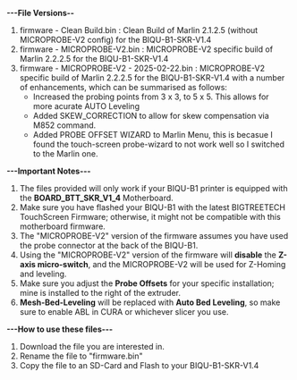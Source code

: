 **---File Versions--** 
1) firmware - Clean Build.bin : Clean Build of Marlin 2.1.2.5 (without MICROPROBE-V2 config) for the BIQU-B1-SKR-V1.4
2) firmware - MICROPROBE-V2.bin : MICROPROBE-V2 specific build of Marlin 2.2.2.5 for the BIQU-B1-SKR-V1.4
3) firmware - MICROPROBE-V2 - 2025-02-22.bin : MICROPROBE-V2 specific build of Marlin 2.2.2.5 for the BIQU-B1-SKR-V1.4 with a number of enhancements, which can be summarised as follows:
   - Increased the probing points from 3 x 3, to 5 x 5. This allows for more acurate AUTO Leveling
   - Added SKEW_CORRECTION to allow for skew compensation via M852 command.
   - Added PROBE OFFSET WIZARD to Marlin Menu, this is becasue I found the touch-screen probe-wizard to not work well so I switched to the Marlin one. 

**---Important Notes---** 
1) The files provided will only work if your BIQU-B1 printer is equipped with the **BOARD_BTT_SKR_V1_4** Motherboard.
2) Make sure you have flashed your BIQU-B1 with the latest BIGTREETECH TouchScreen Firmware; otherwise, it might not be compatible with this motherboard firmware.
3) The "MICROPROBE-V2" version of the firmware assumes you have used the probe connector at the back of the BIQU-B1.
4) Using the "MICROPROBE-V2" version of the firmware will **disable** the **Z-axis micro-switch**, and the MICROPROBE-V2 will be used for Z-Homing and leveling.
5) Make sure you adjust the **Probe Offsets** for your specific installation; mine is installed to the right of the extruder.
6) **Mesh-Bed-Leveling** will be replaced with **Auto Bed Leveling**, so make sure to enable ABL in CURA or whichever slicer you use.

**---How to use these files---** 

1) Download the file you are interested in.
2) Rename the file to "firmware.bin"
3) Copy the file to an SD-Card and Flash to your BIQU-B1-SKR-V1.4
